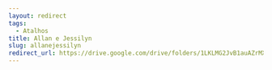 ```yaml
---
layout: redirect
tags:
  - Atalhos
title: Allan e Jessilyn
slug: allanejessilyn
redirect_url: https://drive.google.com/drive/folders/1LKLMG2JvB1auAZrMXg5Sf8zsR25jv2BH?usp=drive_link
---
```

